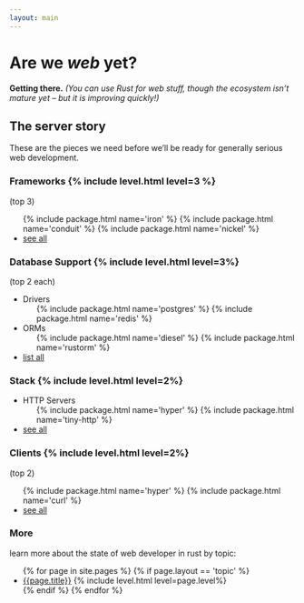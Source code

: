```yaml
---
layout: main
---
```


# Are we *web* yet?

**Getting there.**
*(You can use Rust for web stuff, though the ecosystem isn’t mature yet – but it is improving quickly!)*


## The server story

These are the pieces we need before we’ll be ready for generally serious web development.


<h3>Frameworks {% include level.html level=3 %}</h3>

(top 3)

  <ul class="pkg-list">
    {% include package.html name='iron' %}
    {% include package.html name='conduit' %}
    {% include package.html name='nickel' %}
    <li class="more"><a href="/topics/frameworks.html">see all</a></li>
  </ul>

<h3>Database Support {% include level.html level=3%}</h3>

(top 2 each)

  <ul class="pkg-list">
    <li>Drivers
      <ul class="pkg-list">
        {% include package.html name='postgres' %}
        {% include package.html name='redis' %}
      </ul>
    </li>
    <li>ORMs
      <ul class="pkg-list">
        {% include package.html name='diesel' %}
        {% include package.html name='rustorm' %}
      </ul>
    </li>
    <li class="more"><a href="/topics/database.html">list all</a></li>
  </ul>

<h3>Stack {% include level.html level=2%}</h3>

  <ul class="pkg-list">
    <li>HTTP Servers
      <ul class="pkg-list">
        {% include package.html name='hyper' %}
        {% include package.html name='tiny-http' %}
      </ul>
    </li>
    <li class="more"><a href="/topics/stack.html">see all</a></li>
  </ul>

<h3>Clients {% include level.html level=2%}</h3>

(top 2)

  <ul class="pkg-list">
    {% include package.html name='hyper' %}
    {% include package.html name='curl' %}
    <li class="more"><a href="/topics/clients.html">see all</a></li>
  </ul>

### More

learn more about the state of web developer in rust by topic:

<ul class="topic-list">
  {% for page in site.pages %}
    {% if page.layout == 'topic' %}
      <li><a href="{{page.url}}">{{page.title}}</a>  {% include level.html level=page.level%}</li>
    {% endif %}
  {% endfor %}
</ul>
